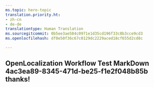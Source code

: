 ```yaml
---
ms.topic: hero-topic
translation.priority.ht:
- zh-cn
- de-de
translationtype: Human Translation
ms.sourcegitcommit: 0b5ee3ae584c0971e1d35cd196f33c8b3cce9cd3
ms.openlocfilehash: df0e50f36c67c0129dc2229aced18cf655d2cd8c

---
```

## OpenLocalization Workflow Test MarkDown 4ac3ea89-8345-471d-be25-f1e2f048b85b thanks!



<!--HONumber=Jul16_HO5-->


